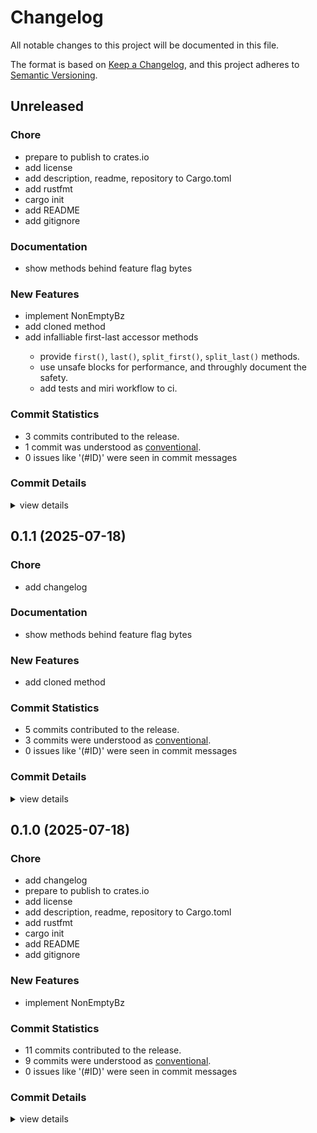 # Changelog

All notable changes to this project will be documented in this file.

The format is based on [Keep a Changelog](https://keepachangelog.com/en/1.0.0/),
and this project adheres to [Semantic Versioning](https://semver.org/spec/v2.0.0.html).

## Unreleased

<csr-id-b903cf4956dd89a6999bfb83d46b814822e6b240/>
<csr-id-3164ba3347f3bc82b88bb88db29e51d2b13bc363/>
<csr-id-82c926831fc6c8a5c67e6453555cfb6624d60700/>
<csr-id-7d8da29c8102787d05b2c565a14c5dba61b2f10b/>
<csr-id-74fbbaf94e518acc6cbaf1dcc8196a7922710214/>
<csr-id-f58dfa77507a33330158973f772bcec09574cb3f/>
<csr-id-6fb66df4aa42537aaf7f415233e02dc6cfd647b8/>

### Chore

 - <csr-id-b903cf4956dd89a6999bfb83d46b814822e6b240/> prepare to publish to crates.io
 - <csr-id-3164ba3347f3bc82b88bb88db29e51d2b13bc363/> add license
 - <csr-id-82c926831fc6c8a5c67e6453555cfb6624d60700/> add description, readme, repository to Cargo.toml
 - <csr-id-7d8da29c8102787d05b2c565a14c5dba61b2f10b/> add rustfmt
 - <csr-id-74fbbaf94e518acc6cbaf1dcc8196a7922710214/> cargo init
 - <csr-id-f58dfa77507a33330158973f772bcec09574cb3f/> add README
 - <csr-id-6fb66df4aa42537aaf7f415233e02dc6cfd647b8/> add gitignore

### Documentation

 - <csr-id-0b86ae0651febfa814f7df008cae7d2bf582695d/> show methods behind feature flag bytes

### New Features

 - <csr-id-ad7e532ac221e4c1bbc4673903e3aff1e1e75381/> implement NonEmptyBz
 - <csr-id-a5a5620f484361ddad58c0beb7dbe6639a6c487d/> add cloned method
 - <csr-id-d9c5b1cefb8c2b78ff88b95825f74124b4332607/> add infalliable first-last accessor methods
   - provide `first()`, `last()`, `split_first()`, `split_last()` methods.
   - use unsafe blocks for performance, and throughly document the safety.
   - add tests and miri workflow to ci.

### Commit Statistics

<csr-read-only-do-not-edit/>

 - 3 commits contributed to the release.
 - 1 commit was understood as [conventional](https://www.conventionalcommits.org).
 - 0 issues like '(#ID)' were seen in commit messages

### Commit Details

<csr-read-only-do-not-edit/>

<details><summary>view details</summary>

 * **Uncategorized**
    - Merge pull request #7 from hubcycle/feature/6-infalliable-first-last ([`f7a5cad`](https://github.com/hubcycle/nebz/commit/f7a5cad188ae90957e2bb2569f80d5e4f3f88d9b))
    - Add infalliable first-last accessor methods ([`d9c5b1c`](https://github.com/hubcycle/nebz/commit/d9c5b1cefb8c2b78ff88b95825f74124b4332607))
    - Merge pull request #5 from hubcycle/release/v0.1.1 ([`1c36b38`](https://github.com/hubcycle/nebz/commit/1c36b38cf71de77a621e04c5faae7c938ff3c7b1))
</details>

## 0.1.1 (2025-07-18)

### Chore

 - <csr-id-f8cfcfeb5eb7a1799e8e30f0bf60774722a6bab7/> add changelog

### Documentation

 - <csr-id-0b86ae0651febfa814f7df008cae7d2bf582695d/> show methods behind feature flag bytes

### New Features

 - <csr-id-a5a5620f484361ddad58c0beb7dbe6639a6c487d/> add cloned method

### Commit Statistics

<csr-read-only-do-not-edit/>

 - 5 commits contributed to the release.
 - 3 commits were understood as [conventional](https://www.conventionalcommits.org).
 - 0 issues like '(#ID)' were seen in commit messages

### Commit Details

<csr-read-only-do-not-edit/>

<details><summary>view details</summary>

 * **Uncategorized**
    - Add changelog ([`f8cfcfe`](https://github.com/hubcycle/nebz/commit/f8cfcfeb5eb7a1799e8e30f0bf60774722a6bab7))
    - Merge pull request #4 from hubcycle/dev ([`94fc052`](https://github.com/hubcycle/nebz/commit/94fc052794568932de2452cc8d441d75bf065af5))
    - Show methods behind feature flag bytes ([`0b86ae0`](https://github.com/hubcycle/nebz/commit/0b86ae0651febfa814f7df008cae7d2bf582695d))
    - Merge pull request #3 from hubcycle/dev ([`df471fa`](https://github.com/hubcycle/nebz/commit/df471fa54c48771ab456987a939d6b648498f364))
    - Add cloned method ([`a5a5620`](https://github.com/hubcycle/nebz/commit/a5a5620f484361ddad58c0beb7dbe6639a6c487d))
</details>

## 0.1.0 (2025-07-18)

<csr-id-6923fd24ed8c89b262c326f57897eecd379c420c/>
<csr-id-b903cf4956dd89a6999bfb83d46b814822e6b240/>
<csr-id-3164ba3347f3bc82b88bb88db29e51d2b13bc363/>
<csr-id-82c926831fc6c8a5c67e6453555cfb6624d60700/>
<csr-id-7d8da29c8102787d05b2c565a14c5dba61b2f10b/>
<csr-id-74fbbaf94e518acc6cbaf1dcc8196a7922710214/>
<csr-id-f58dfa77507a33330158973f772bcec09574cb3f/>
<csr-id-6fb66df4aa42537aaf7f415233e02dc6cfd647b8/>

### Chore

 - <csr-id-6923fd24ed8c89b262c326f57897eecd379c420c/> add changelog
 - <csr-id-b903cf4956dd89a6999bfb83d46b814822e6b240/> prepare to publish to crates.io
 - <csr-id-3164ba3347f3bc82b88bb88db29e51d2b13bc363/> add license
 - <csr-id-82c926831fc6c8a5c67e6453555cfb6624d60700/> add description, readme, repository to Cargo.toml
 - <csr-id-7d8da29c8102787d05b2c565a14c5dba61b2f10b/> add rustfmt
 - <csr-id-74fbbaf94e518acc6cbaf1dcc8196a7922710214/> cargo init
 - <csr-id-f58dfa77507a33330158973f772bcec09574cb3f/> add README
 - <csr-id-6fb66df4aa42537aaf7f415233e02dc6cfd647b8/> add gitignore

### New Features

 - <csr-id-ad7e532ac221e4c1bbc4673903e3aff1e1e75381/> implement NonEmptyBz

### Commit Statistics

<csr-read-only-do-not-edit/>

 - 11 commits contributed to the release.
 - 9 commits were understood as [conventional](https://www.conventionalcommits.org).
 - 0 issues like '(#ID)' were seen in commit messages

### Commit Details

<csr-read-only-do-not-edit/>

<details><summary>view details</summary>

 * **Uncategorized**
    - Merge pull request #2 from hubcycle/dev ([`19147c7`](https://github.com/hubcycle/nebz/commit/19147c7102ac8d1db8837e64b4dca2db78006d3f))
    - Add changelog ([`6923fd2`](https://github.com/hubcycle/nebz/commit/6923fd24ed8c89b262c326f57897eecd379c420c))
    - Merge pull request #1 from hubcycle/dev ([`4434803`](https://github.com/hubcycle/nebz/commit/443480378f33bec6ab151c0d0d88b636ff6836fb))
    - Prepare to publish to crates.io ([`b903cf4`](https://github.com/hubcycle/nebz/commit/b903cf4956dd89a6999bfb83d46b814822e6b240))
    - Implement NonEmptyBz ([`ad7e532`](https://github.com/hubcycle/nebz/commit/ad7e532ac221e4c1bbc4673903e3aff1e1e75381))
    - Add license ([`3164ba3`](https://github.com/hubcycle/nebz/commit/3164ba3347f3bc82b88bb88db29e51d2b13bc363))
    - Add description, readme, repository to Cargo.toml ([`82c9268`](https://github.com/hubcycle/nebz/commit/82c926831fc6c8a5c67e6453555cfb6624d60700))
    - Add rustfmt ([`7d8da29`](https://github.com/hubcycle/nebz/commit/7d8da29c8102787d05b2c565a14c5dba61b2f10b))
    - Cargo init ([`74fbbaf`](https://github.com/hubcycle/nebz/commit/74fbbaf94e518acc6cbaf1dcc8196a7922710214))
    - Add README ([`f58dfa7`](https://github.com/hubcycle/nebz/commit/f58dfa77507a33330158973f772bcec09574cb3f))
    - Add gitignore ([`6fb66df`](https://github.com/hubcycle/nebz/commit/6fb66df4aa42537aaf7f415233e02dc6cfd647b8))
</details>

